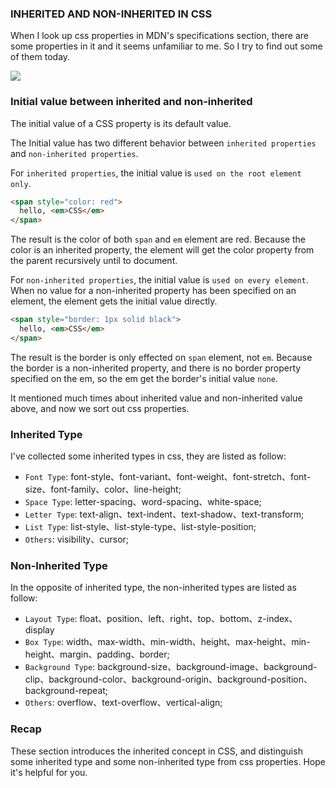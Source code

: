 ### INHERITED AND NON-INHERITED IN CSS

When I look up css properties in MDN's specifications section, there are some properties in it and it seems unfamiliar to me. So I try to find out some of them today.

![](http://with.muyunyun.cn/b22bcdb94d354d3f301cae7997d9cd17.jpg)

### Initial value between inherited and non-inherited

The initial value of a CSS property is its default value.

The Initial value has two different behavior between `inherited properties` and `non-inherited properties`.

For `inherited properties`, the initial value is `used on the root element only`.

```html
<span style="color: red">
  hello, <em>CSS</em>
</span>
```

The result is the color of both `span` and `em` element are red. Because the color is an inherited property, the element will get the color property from the parent recursively until to document.

For `non-inherited properties`, the initial value is `used on every element`. When no value for a non-inherited property has been specified on an element, the element gets the initial value directly.

```html
<span style="border: 1px solid black">
  hello, <em>CSS</em>
</span>
```

The result is the border is only effected on `span` element, not `em`. Because the border is a non-inherited property, and there is no border property specified on the em, so the em get the border's initial value `none`.

It mentioned much times about inherited value and non-inherited value above, and now we sort out css properties.

### Inherited Type

I've collected some inherited types in css, they are listed as follow:

* `Font Type`: font-style、font-variant、font-weight、font-stretch、font-size、font-family、color、line-height;
* `Space Type`: letter-spacing、word-spacing、white-space;
* `Letter Type`: text-align、text-indent、text-shadow、text-transform;
* `List Type`: list-style、list-style-type、list-style-position;
* `Others`: visibility、cursor;

### Non-Inherited Type

In the opposite of inherited type, the non-inherited types are listed as follow:

* `Layout Type`: float、position、left、right、top、bottom、z-index、display
* `Box Type`: width、max-width、min-width、height、max-height、min-height、margin、padding、border;
* `Background Type`: background-size、background-image、background-clip、background-color、background-origin、background-position、background-repeat;
* `Others`: overflow、text-overflow、vertical-align;

### Recap

These section introduces the inherited concept in CSS, and distinguish some inherited type and some non-inherited type from css properties. Hope it's helpful for you.